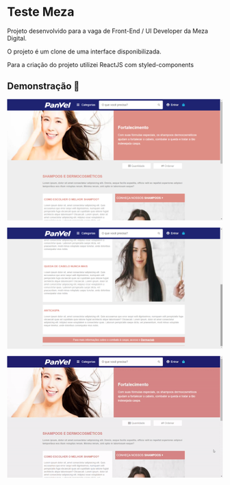 

# Teste Meza

Projeto desenvolvido para a vaga de Front-End / UI Developer da Meza Digital.

O projeto é um clone de uma interface disponibilizada.

Para a criação do projeto utilizei ReactJS com styled-components



## Demonstração :art:

![screenshot1](./src/assets/screenshot1.png)

![screenshot2](./src/assets/screenshot2.png)

![demo](./src/assets/demo.gif)